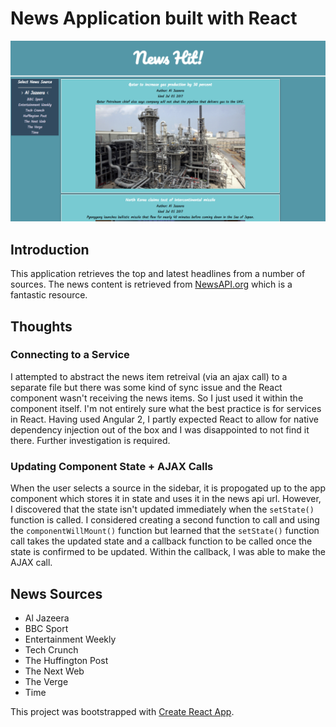 # News Application built with React

![app](images/app-screenshot.png)

## Introduction

This application retrieves the top and latest headlines from a number of sources. The news content is retrieved from [NewsAPI.org](https://newsapi.org/) which is a fantastic resource.

## Thoughts

### Connecting to a Service

I attempted to abstract the news item retreival (via an ajax call) to a separate file but there was some kind of sync issue and the React component wasn't receiving the news items. So I just used it within the component itself. I'm not entirely sure what the best practice is for services in React. Having used Angular 2, I partly expected React to allow for native dependency injection out of the box and I was disappointed to not find it there. Further investigation is required.

### Updating Component State + AJAX Calls

When the user selects a source in the sidebar, it is propogated up to the app component which stores it in state and uses it in the news api url. However, I discovered that the state isn't updated immediately when the `setState()` function is called. I considered creating a second function to call and using the `componentWillMount()` function but learned that the `setState()` function call takes the updated state and a callback function to be called once the state is confirmed to be updated. Within the callback, I was able to make the AJAX call.

## News Sources

- Al Jazeera
- BBC Sport
- Entertainment Weekly
- Tech Crunch
- The Huffington Post
- The Next Web
- The Verge
- Time


This project was bootstrapped with [Create React App](https://github.com/facebookincubator/create-react-app).
